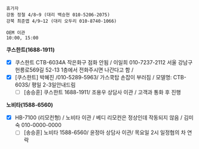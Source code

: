 ```
휴가자
강동 정철 4/8~9 (대리 백승현 010-5206-2075)
강북 최준엽 4/9~12 (대리 오두리 010-8740-1066)
```

```
OEM 이관 
10:00, 15:00
```

**쿠스한트(1688-1911)**
- [x] 쿠스한트 CTB-6034A 작은화구 점화 안됨 / 이일희 010-7237-2112 서울 강남구 헌릉로569길 52-13 1층에서 전화주시면 나간다고 함 / 
- [x] [쿠스한트] 박혜진 /010-5289-5963/ 가스쿡탑 손잡이 부러짐 / 모델명: CTB-603S/ 평일 2-3일안내드림
  - [ ] [송승훈] 쿠스한트 1688-1911/ 조용우 상담사 이관 / 고객과 통화 후 진행

**노비타(1588-6560)**
- [x] HB-7100 (리모컨형) / 노비타 이관 / 베디 리모컨은 정상인데 작동되지 않음 / 김미숙 010-0000-0000
  - [ ] [송승훈] 노비타 1588-6560/ 윤정아 상담사 이관/ 목요일 2시 일정협의 차 연락